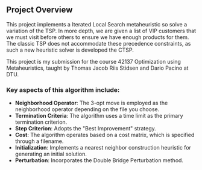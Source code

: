 ## Project Overview
This project implements a Iterated Local Search metaheuristic so solve a variation of the TSP. In more depth, we are given a list of VIP customers that we must visit before others to ensure we have enough products for them. The classic TSP does not accommodate these precedence constraints, as such a new heuristic solver is developed the CTSP.

This project is my submission for the course 42137 Optimization using Metaheuristics, taught by Thomas Jacob Riis Stidsen and Dario Pacino at DTU.

### Key aspects of this algorithm include:
-   **Neighborhood Operator**: The 3-opt move is employed as the neighborhood operator depending on the file you choose.
-   **Termination Criteria**: The algorithm uses a time limit as the primary termination criterion.
-   **Step Criterion**: Adopts the "Best Improvement" strategy.
-   **Cost**: The algorithm operates based on a cost matrix, which is specified through a filename.
-   **Initialization**: Implements a nearest neighbor construction heuristic for generating an initial solution.
-   **Perturbation**: Incorporates the Double Bridge Perturbation method.
